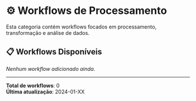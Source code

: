 # ⚙️ Workflows de Processamento

Esta categoria contém workflows focados em processamento, transformação e análise de dados.

## 📋 Workflows Disponíveis

_Nenhum workflow adicionado ainda._

---

**Total de workflows**: 0  
**Última atualização**: 2024-01-XX
